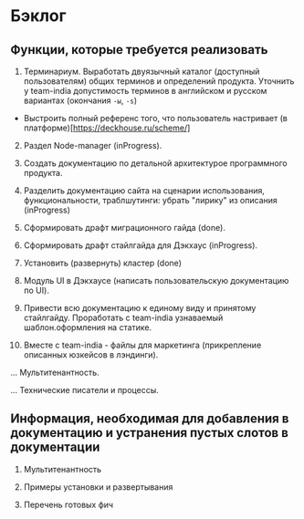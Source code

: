 # Бэклог

## Функции, которые требуется реализовать

1. Терминариум. Выработать двуязычный каталог (доступный пользователям) общих терминов и определений продукта. Уточнить у team-india допустимость терминов в английском и русском вариантах (окончания `-ы`, `-s`)

+ Выстроить полный референс того, что пользователь настривает (в платформе)[https://deckhouse.ru/scheme/]

2. Раздел Node-manager (inProgress).

3. Создать документацию по детальной архитектурое программного продукта.

4. Разделить документацию сайта на сценарии использования, функциональности, траблшутинги: убрать "лирику" из описания (inProgress)

5. Сформировать драфт миграционного гайда (done).

6. Сформировать драфт стайлгайда для Дэкхаус (inProgress).

7. Установить (развернуть) кластер (done)

8. Модуль UI в Дэкхаусе (написать пользовательскую документацию по UI).

9. Привести всю документацию к единому виду и принятому стайлгайду. Проработать с team-india узнаваемый шаблон.оформления на статике.

10. Вместе с team-india - файлы для маркетинга (прикрепление описанных юзкейсов в лэндинги).

... Мультитенантность.

... Технические писатели и процессы.

## Информация, необходимая для добавления в документацию и устранения пустых слотов в документации

1. Мультитенантность

2. Примеры установки и развертывания

3. Перечень готовых фич